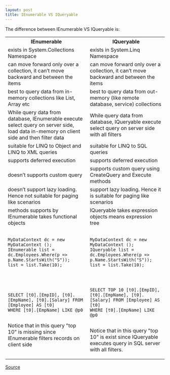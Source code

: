 ```yaml
---
layout: post
title: IEnumerable VS IQueryable
---
```


The difference between IEnumerable VS IQueryable is:

<table>
<tr>
<th>
IEnumerable
</th>
<th>
IQueryable
</th>
</tr>

<tr>
<td>
exists in System.Collections Namespace
</td>
<td>
exists in System.Linq Namespace
</td>
</tr>

<tr>
<td>
can move forward only over a collection, it can’t move backward and between the items
</td>
<td>
can move forward only over a collection, it can’t move backward and between the items
</td>
</tr>

<tr>
<td>
best to query data from in-memory collections like List, Array etc
</td>
<td>
best to query data from out-memory (like remote database, service) collections
</td>
</tr>

<tr>
<td>
While query data from database, IEnumerable execute select query on server side, load data in-memory on client side and then filter data
</td>
<td>
While query data from database, IQueryable execute select query on server side with all filters
</td>
</tr>

<tr>
<td>
suitable for LINQ to Object and LINQ to XML queries
</td>
<td>
suitable for LINQ to SQL queries
</td>
</tr>

<tr>
<td>
supports deferred execution
</td>
<td>
supports deferred execution
</td>
</tr>

<tr>
<td>
doesn’t supports custom query
</td>
<td>
supports custom query using CreateQuery and Execute methods
</td>
</tr>

<tr>
<td>
doesn’t support lazy loading. Hence not suitable for paging like scenarios
</td>
<td>
support lazy loading. Hence it is suitable for paging like scenarios
</td>
</tr>

<tr>
<td>
methods supports by IEnumerable takes functional objects
</td>
<td>
IQueryable takes expression objects means expression tree
</td>
</tr>

<tr>
<td>
<pre>
<code>
MyDataContext dc = new MyDataContext ();
IEnumerable<Employee> list = dc.Employees.Where(p => p.Name.StartsWith("S"));
list = list.Take<Employee>(10);
</code>
</pre>
</td>
<td>
<pre>
<code>
MyDataContext dc = new MyDataContext ();
IQueryable<Employee> list = dc.Employees.Where(p => p.Name.StartsWith("S"));
list = list.Take<Employee>(10); 
</code>
</pre>
</td>
</tr>

<tr>
<td>
<pre>
<code>
SELECT [t0].[EmpID], [t0].[EmpName], [t0].[Salary] FROM [Employee] AS [t0]
WHERE [t0].[EmpName] LIKE @p0
</code>
</pre>

Notice that in this query "top 10" is missing since IEnumerable filters records on client side
</td>
<td>
<pre>
<code>
SELECT TOP 10 [t0].[EmpID], [t0].[EmpName], [t0].[Salary] FROM [Employee] AS [t0]
WHERE [t0].[EmpName] LIKE @p0
</code>
</pre>

Notice that in this query "top 10" is exist since IQueryable executes query in SQL server with all filters.
</td>
</tr>

</table>

[Source](http://www.dotnettricks.com/learn/linq/ienumerable-vs-iqueryable)
